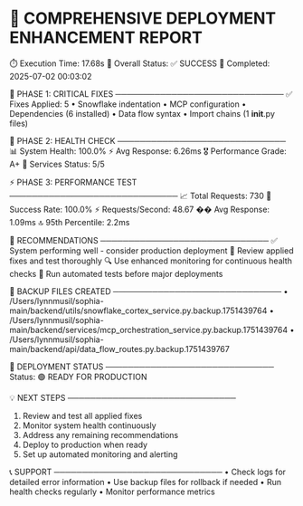 
🎉 COMPREHENSIVE DEPLOYMENT ENHANCEMENT REPORT
============================================================

⏱️  Execution Time: 17.68s
🎯 Overall Status: ✅ SUCCESS
📅 Completed: 2025-07-02 00:03:02

🔧 PHASE 1: CRITICAL FIXES
──────────────────────────────
✅ Fixes Applied: 5
   • Snowflake indentation
   • MCP configuration
   • Dependencies (6 installed)
   • Data flow syntax
   • Import chains (1 __init__.py files)

🏥 PHASE 2: HEALTH CHECK
──────────────────────────────
📊 System Health: 100.0%
⚡ Avg Response: 6.26ms
🎖️  Performance Grade: A+
🔄 Services Status: 5/5

⚡ PHASE 3: PERFORMANCE TEST
──────────────────────────────
📈 Total Requests: 730
🎯 Success Rate: 100.0%
⚡ Requests/Second: 48.67
�� Avg Response: 1.09ms
🔝 95th Percentile: 2.2ms

🎯 RECOMMENDATIONS
──────────────────────────────
   ✅ System performing well - consider production deployment
   📄 Review applied fixes and test thoroughly
   🔍 Use enhanced monitoring for continuous health checks
   🧪 Run automated tests before major deployments

📁 BACKUP FILES CREATED
──────────────────────────────
   • /Users/lynnmusil/sophia-main/backend/utils/snowflake_cortex_service.py.backup.1751439764
   • /Users/lynnmusil/sophia-main/backend/services/mcp_orchestration_service.py.backup.1751439764
   • /Users/lynnmusil/sophia-main/backend/api/data_flow_routes.py.backup.1751439767

🚀 DEPLOYMENT STATUS
──────────────────────────────
Status: 🟢 READY FOR PRODUCTION

💡 NEXT STEPS
──────────────────────────────
   1. Review and test all applied fixes
   2. Monitor system health continuously
   3. Address any remaining recommendations
   4. Deploy to production when ready
   5. Set up automated monitoring and alerting

📞 SUPPORT
──────────────────────────────
   • Check logs for detailed error information
   • Use backup files for rollback if needed
   • Run health checks regularly
   • Monitor performance metrics
